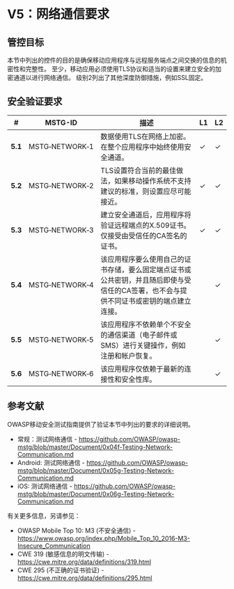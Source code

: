 # V5：网络通信要求

## 管控目标

本节中列出的控件的目的是确保移动应用程序与远程服务端点之间交换的信息的机密性和完整性。 至少，移动应用必须使用TLS协议和适当的设置来建立安全的加密通道以进行网络通信。 级别2列出了其他深度防御措施，例如SSL固定。

## 安全验证要求

| # | MSTG-ID | 描述 | L1 | L2 |
| --- | --- | --- | --- | --- |
| **5.1** | MSTG‑NETWORK‑1 |数据使用TLS在网络上加密。在整个应用程序中始终使用安全通道。 | ✓| ✓|
| **5.2** | MSTG‑NETWORK‑2 | TLS设置符合当前的最佳做法，如果移动操作系统不支持建议的标准，则设置应尽可能接近。 | ✓| ✓|
| **5.3** | MSTG‑NETWORK‑3 |建立安全通道后，应用程序将验证远程端点的X.509证书。仅接受由受信任的CA签名的证书。 | ✓| ✓|
| **5.4** | MSTG‑NETWORK‑4 |该应用程序要么使用自己的证书存储，要么固定端点证书或公共密钥，并且随后即使与受信任的CA签署，也不会与提供不同证书或密钥的端点建立连接。 | | ✓|
| **5.5** | MSTG‑NETWORK‑5 |该应用程序不依赖单个不安全的通信渠道（电子邮件或SMS）进行关键操作，例如注册和帐户恢复。 | | ✓|
| **5.6** | MSTG‑NETWORK‑6 |该应用程序仅依赖于最新的连接性和安全性库。 | | ✓|

## 参考文献

OWASP移动安全测试指南提供了验证本节中列出的要求的详细说明。

- 常规：测试网络通信 - <https://github.com/OWASP/owasp-mstg/blob/master/Document/0x04f-Testing-Network-Communication.md>
- Android: 测试网络通信 - <https://github.com/OWASP/owasp-mstg/blob/master/Document/0x05g-Testing-Network-Communication.md>
- iOS: 测试网络通信 - <https://github.com/OWASP/owasp-mstg/blob/master/Document/0x06g-Testing-Network-Communication.md>

有关更多信息，另请参见：

- OWASP Mobile Top 10: M3 (不安全通信) - <https://www.owasp.org/index.php/Mobile_Top_10_2016-M3-Insecure_Communication>
- CWE 319 (敏感信息的明文传输) - <https://cwe.mitre.org/data/definitions/319.html>
- CWE 295 (不正确的证书验证) - <https://cwe.mitre.org/data/definitions/295.html>
